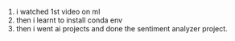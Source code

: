 
1. i watched 1st video on ml
2. then i learnt to install conda env
3. then i went ai projects and done the sentiment analyzer project.